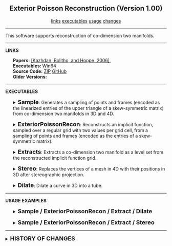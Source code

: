 <center><h2>Exterior Poisson Reconstruction (Version 1.00)</h2></center>
<center>
<a href="#LINKS">links</a>
<!--
<a href="#COMPILATION">compilation</a>
-->
<a href="#EXECUTABLES">executables</a>
<a href="#USAGE">usage</a>
<a href="#CHANGES">changes</a>
</center>
<hr>
This software supports reconstruction of co-dimension two manifolds.
<hr>
<a name="LINKS"><b>LINKS</b></a><br>
<ul>
<b>Papers:</b>
<a href="https://www.cs.jhu.edu/~misha/MyPapers/SGP06.pdf">[Kazhdan, Bolitho, and Hoppe, 2006]</a>,
<br>
<b>Executables: </b>
<a href="https://www.cs.jhu.edu/~misha/Code/ExteriorPoissonRecon/Version1.00/ExteriorPoissonRecon.x64.zip">Win64</a><br>
<b>Source Code:</b>
<a href="https://www.cs.jhu.edu/~misha/Code/ExteriorPoissonRecon/Version1.00/ExteriorPoissonRecon.zip">ZIP</a> <a href="https://github.com/mkazhdan/ExteriorPoissonRecon">GitHub</a><br>
<b>Older Versions:</b>
<!--
<a href="https://www.cs.jhu.edu/~misha/Code/ExteriorPoissonRecon/Version1.00/">V1.00</a>,
-->
</ul>

<hr>
<a name="EXECUTABLES"><b>EXECUTABLES</b></a><br>

<ul>
<dl>
<DETAILS>
<SUMMARY>
<font size="+1"><b>Sample</b></font>:
Generates a sampling of points and frames (encoded as the linearized entries of the upper triangle of a skew-symmetric matrix) from co-dimension two manifolds in 3D and 4D.
</SUMMARY>

<dt><b>--type</b> &lt;<i>input geometry type</i>&gt;</dt>
<dd>
This string specifies the type of geometry the points should be sampled from. Supported types include:
<UL>
For points sampled from 3D curves:
<LI><code>line_segment</code>: Points lie on a (straight) line segment
<LI><code>circle</code>: Points lie on a circle
<LI><code>link</code>: Points lie on two interlocking circles
<LI><code>spiral:&lt;r&gt;</code>: Points lie on a spiral with <code>r</code> rotations
<LI><code>torus_knot:&lt;p&gt;:&lt;q&gt;</code>: Points lie on a (<code>p</code>,<code>q</code>) torus-knot 
<LI><code>borromean_rings</code>: Points lie on interlocking Borromean rings
For points sampled from 4D surfaces:
<LI><code>clifford_torus</code>: Points lie on the Clifford torus
<LI><code>hopf_torus:&lt;n&gt;:&lt;a&gt;</code>: Points lie on the Hopf torus with <code>n</code> nodes and amplitude <code>a</code>.<BR>
Reasonable values for amplitude are in the range [0.1,0.5].
</UL>
</dd>

<dt>[<b>--out</b> &lt;<i>output file name</i>&gt;]</dt>
<dd>
This optional string value specifies the name of the file to which the samples will be written.<br>
The file will be written out in <a href="https://www.cc.gatech.edu/projects/large_models/ply.html">PLY</a> format,
with x-, y-, and z-coordinates of the positions encoded by the properties <i>x</i>, <i>y</i> and the orientation of the sample given by the (linearized) coefficients of a skew-symmetric matrix,
encoded by the properties <i>skew0</i>,...,<i>skew&lt;n&gt;</i> with <i>n=2</i> for curves in 3D and <i>n=5</i> for surfaces in 4D.<br>
If this argument is not provided, no output is generated.
</dd>

<dt>[<b>--res</b> &lt;<i>sample resolution</i>&gt;]</dt>
<dd> This optional integer value specifies the resolution of the sampling.<BR>
The default value for this parameter is 1024.
</dd>

<dt>[<b>--aNoise</b> &lt;<i>angular noise</i>&gt;]</dt>
<dd> This optional floating point value specifies the maximum amount of noise in the samples' orientations (in units of radians).<BR>
The default value for this parameter is 0.
</dd>

<dt>[<b>--pNoise</b> &lt;<i>positional noise</i>&gt;]</dt>
<dd> This optional floating point value specifies the maximum amount of noise in the samples' positions (in units of voxels).<BR>
The default value for this parameter is 0.
</dd>

<dt>[<b>--regular</b>]</dt>
<dd>If enabled, samples will be obtained by regularly sampling in parameter space.</dd>

</DETAILS>
</dl>
</ul>

<!--------------------->

<ul>
<dl>
<DETAILS>
<SUMMARY>
<font size="+1"><b>ExteriorPoissonRecon</b></font>:
Reconstructs an implicit function, sampled over a regular grid with two values per grid cell, from a sampling of points and frames (encoded as the entries of a skew-symmetric matrix).
</SUMMARY>

<dt><b>--in</b> &lt;<i>input points and frames</i>&gt;</dt>
<dd>
This string value specifies the name of the file containing the points and frames.
</dd>

<dt>[<b>--out</b> &lt;<i>grid header</i>&gt;]</dt>
<dd>
This optional string value specifies the header for the grid files describing the estimated density distribution and the reconstructed implicit function.<br>
The density will be output to the file <code>&lt;grid header&gt;.density.grid</code> and the reconstructed implicit function will be output to the file <code>&lt;grid header&gt;.grid</code>.<br>
If this argument is not provided, no output is generated.
</dd>

<dt>[<b>--depth</b> &lt;<i>reconstruction depth</i>&gt;]</dt>
<dd>
This optional integer value is the depth of the grid that will be used for reconstruction.
Running at depth <i>d</i> corresponds to solving on a grid whose resolution is than <i>2^D x 2^d x ... </i>.<br>
The default value for this parameter is 5.
</dd>

<dt>[<b>--sWeight</b> &lt;<i>screening weight</i>&gt;]</dt>
<dd>
This optional floating point value is the screening weight used for reconstruction.<br>
The default value for this parameter is 50.
</dd>

<dt>[<b>--dWeight</b> &lt;<i>Dirichlet weight</i>&gt;]</dt>
<dd>
This optional floating point value is the Dirichlet weight used for reconstruction.<br>
The default value for this parameter is 0.003125.
</dd>

<dt>[<b>--scale</b> &lt;<i>scale factor</i>&gt;]</dt>
<dd>
This optional floating point value specifies the ratio between the diameter of the cube used for reconstruction and the diameter of the samples' bounding cube.<br>
The default value is 1.1.
</dd>

<dt>[<b>--verbose</b> &lt;<i>verbosity</i>&gt;</b>]
<dd>
This optional integer value specifies the level of verbosity of the executable's output to the command prompt.
<UL>
<LI>0: No ooutput
<LI>1: Global residual error
<LI>2: Residual error after each level of the multigrid hierarchy 
</UL>
The default value is 0.
</dd>

</DETAILS>
</dl>
</ul>

<!--------------------->

<ul>
<dl>
<DETAILS>
<SUMMARY>
<font size="+1"><b>Extracts</b></font>:
Extracts a co-dimension two manifold as a level set from the reconstructed implicit function grid.
</SUMMARY>

<dt><b>--in</b> &lt;<i>input implicit grid</i>&gt;</dt>
<dd>
This string value is the file-name of the grid sampling the reconstructed implicit function.
</dd>

<dt>[<b>--density</b> &lt;<i>input density grid</i>&gt;]</dt>
<dd>
This optional string value is the file-name of the grid sampling the density values.<br>
If this argument is not provided, no density-based trimming is performed.
</dd>

<dt>[<b>--out</b> &lt;<i>output curve</i>&gt;]</dt>
<dd>
This optional string value specifies the file to which the extracted level-set will be written.<br>
The file will be written out in <a href="https://www.cc.gatech.edu/projects/large_models/ply.html">PLY</a> format, 
with x-, y-, and z-coordinates of the positions encoded by the properties <i>x</i>, <i>y</i>, and <i>z</i>.<br>
If this argument is not provided, no output is generated.
</dd>

<dt>[<b>--trimDensity</b> &lt;<i>trimming density</i>&gt;]</dt>
<dd>
This optional non-negative floating point value specifies the density that must be met by some point on a connected component of the reconstruction for the connected component to be kept.<br>
The default value for this argument is 0.0.
</dd>

</DETAILS>
</dl>
</ul>

<!--------------------->

<ul>
<dl>
<DETAILS>
<SUMMARY>
<font size="+1"><b>Stereo</b></font>:
Replaces the vertices of a mesh in 4D with their positions in 3D after stereographic projection.
</SUMMARY>

<dt><b>--in</b> &lt;<i>input 4D mesh</i>&gt;</dt>
<dd>
This string value is the file-name of the input (4D) mesh.<br>
The file is assumed to be in <a href="https://www.cc.gatech.edu/projects/large_models/ply.html">PLY</a> format, 
with x-, y-, z-, and w-coordinates of the positions encoded by the properties <i>x</i>, <i>y</i>, <i>z</i>, and <i>w</i>.
</dd>

<dt>[<b>--out</b> &lt;<i>output 3D mesh</i>&gt;]</dt>
<dd>
This string value is the file-name of the output (3D) mesh.<br>
The will be written in <a href="https://www.cc.gatech.edu/projects/large_models/ply.html">PLY</a> format, 
with x-, y-, and z-coordinates of the positions encoded by the properties <i>x</i>, <i>y</i>, and <i>z</i>.<br>
If this argument is not provided, no output is generated.
</dd>

<dt>[<b>--stereo</b> &lt;<i>x, y, z, and w</i>&gt;]</dt>
<dd>
This optional quadruple of floating point values specifies the 4D axis of stereographic projection.<br>
The default value for this argument is 0, 0, 0, 1.
</dd>

</DETAILS>
</dl>
</ul>

<!--------------------->

<ul>
<dl>
<DETAILS>
<SUMMARY>
<font size="+1"><b>Dilate</b></font>:
Dilate a curve in 3D into a tube.
</SUMMARY>

<dt><b>--in</b> &lt;<i>input curve</i>&gt;</dt>
<dd>
This string value is the file-name of the input (3D) curve.<br>
The file is assumed to be in <a href="https://www.cc.gatech.edu/projects/large_models/ply.html">PLY</a> format, 
with x-, y-, and z-coordinates of the positions encoded by the properties <i>x</i>, <i>y</i>, and <i>z</i>.
Additionally the frame at each point (defined by the gradients of the implicit function) are encoded by the properties
<i>nx1</i>, <i>ny1</i>, <i>nz1</i>, <i>nx1</i>, <i>ny1</i>, and <i>nz2</i>.
</dd>

<dt>[<b>--out</b> &lt;<i>output tube</i>&gt;]</dt>
<dd>
This optional string value specifies the file to which the extracted level-set will be written.<br>
The file will be written out in <a href="https://www.cc.gatech.edu/projects/large_models/ply.html">PLY</a> format, 
with x-, y-, z-coordinates of the positions encoded by the properties <i>x</i>, <i>y</i>, and <i>z</i>.<br>
If this argument is not provided, no output is generated.
</dd>

<dt>[<b>--radius</b> &lt;<i>tubular radius</i>&gt;]</dt>
<dd>
This optional non-negative floating point value specifies the radius of the tube (in units of curve diameter).<br>
The default value for this argument is 1/64.
</dd>

</DETAILS>
</dl>
</ul>


<hr>
<a name="USAGE"><b>USAGE EXAMPLES</b></a><br>

<ul>
<dl>
<DETAILS>
<SUMMARY>
<font size="+1"><b>Sample / ExteriorPoissonRecon / Extract / Dilate</b></font>
</SUMMARY>

To reconstruct a dilated (4,5) torus-knot one proceeds in four steps:

<ol>
<li> Construct the framed samples:
<blockquote><code>% Sample --type torus_knot:4:5 --out tk.4.5.samples.ply</code></blockquote>
<li> Reconstruct the implicit function:
<blockquote><code>% ExteriorPoissonRecon --in tk.4.5.samples.ply --out tk.4.5</code></blockquote>
<LI> Extract the curves near regions of high sampling density:
<blockquote><code>% Extract --in tk.4.5.grid --density tk.4.5.density.grid --out tk.4.5.curve.ply --trimDensity 2</code></blockquote>
<LI> Dilate the curve:
<blockquote><code>% Dilate --in tk.4.5.curve.ply --out tk.4.5.curve.dilated.ply</code></blockquote>
</ol>

</DETAILS>
</dl>
</ul>

<!--------------------->

<ul>
<dl>
<DETAILS>
<SUMMARY>
<font size="+1"><b>Sample / ExteriorPoissonRecon / Extract / Stereo</b></font>
</SUMMARY>

To reconstruct a three-lobed Hopf Torus one proceeds in four steps:

<ol>
<li> Construct the framed samples:
<blockquote><code>% Sample --type hopf_torus:3:0.5 --out ht.3.samples.ply</code></blockquote>
<li> Reconstruct the implicit function:
<blockquote><code>% ExteriorPoissonRecon --in ht.3.samples.ply --out ht.3</code></blockquote>
<LI> Extract the surface in 4D:
<blockquote><code>% Visualize4D --in ht.3.grid --out ht.3.surface.4D.ply</code></blockquote>
<LI> Stereographically project to a surface in 3D
<blockquote><code>% Stereo --in ht.3.surface.4D.ply --out ht.3.surface.3D.ply</code></blockquote>
</ol>

</DETAILS>
</dl>
</ul>





<hr>
<DETAILS>
<SUMMARY>
<A NAME="CHANGES"><font size="+1"><b><B>HISTORY OF CHANGES</B></b></font></A>
</SUMMARY>
<a href="https://www.cs.jhu.edu/~misha/Code/PoissonRecon/Version1.00/">Version 1.00</a>:
<ol>
<li>Initial release
</ol>

</DETAILS>

<!--
<hr>
<a name="SUPPORT"><b>SUPPORT</b></a><br>
<UL>
<LI>This work was genersouly supported by the National Science Foundation (NSF) grant numbers <A HREF="https://www.nsf.gov/awardsearch/showAward?AWD_ID=0746039">0746039</A> and <A HREF="https://www.nsf.gov/awardsearch/showAward?AWD_ID=1422325">1422325</A>.
<LI>We are extremely grateful to the EPFL <a href="https://lgg.epfl.ch/statues.php">Scanning 3D Statues from Photos</a> course, the <A HREF="http://graphics.stanford.edu/data/3Dscanrep/">Stanford 3D Scanning Repository</A>, and <A HREF="https://www.resonai.com/">Resonai</A> for sharing their data.
<LI>This work was carried out at the <A HREF="https://www.arch.jhu.edu/">Advanced Research Computing at Hopkins (ARCH)</A> core facility, which is supported by the National Science Foundation (NSF) grant number <A HREF="https://www.nsf.gov/awardsearch/showAward?AWD_ID=1920103">1920103</A>.
</UL>
-->
